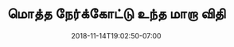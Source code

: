 ---
title: 'மொத்த நேர்க்கோட்டு உந்த மாறா விதி'
date: 2018-11-14T19:02:50-07:00
draft: false
weight: 5
extensions:
    - katex
---
